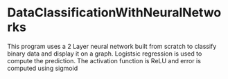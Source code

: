 # DataClassificationWithNeuralNetworks
This program uses a 2 Layer neural network built from scratch to classify binary data and display it on a graph. Logistsic regression is used to compute the prediction. The activation function is ReLU and error is computed using sigmoid
